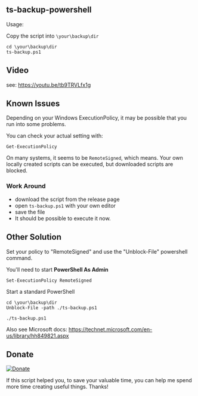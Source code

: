 ## ts-backup-powershell

Usage:

Copy the script into `\your\backup\dir`

```
cd \your\backup\dir
ts-backup.ps1
```

## Video

see: https://youtu.be/tb9TRVLfx1g 

## Known Issues

Depending on your Windows ExecutionPolicy, it may be possible that you run into some problems.

You can check your actual setting with: 

```
Get-ExecutionPolicy
```

On many systems, it seems to be `RemoteSigned`, which means. Your own locally created scripts can be executed, but downloaded scripts are blocked. 

### Work Around

 - download the script from the release page
 - open `ts-backup.ps1` with your own editor
 - save the file
 - It should be possible to execute it now. 
 
## Other Solution

Set your policy to "RemoteSigned" and use the "Unblock-File" powershell command. 

You'll need to start **PowerShell As Admin**

```
Set-ExecutionPolicy RemoteSigned
```

Start a standard PowerShell

```
cd \your\backup\dir
Unblock-File -path ./ts-backup.ps1

./ts-backup.ps1
```

Also see Microsoft docs: https://technet.microsoft.com/en-us/library/hh849821.aspx


## Donate
[![Donate](https://img.shields.io/badge/Donate-PayPal-green.svg)](https://www.paypal.me/PMarioJo)

If this script helped you, to save your valuable time, you can help me spend more time creating useful things. Thanks!

